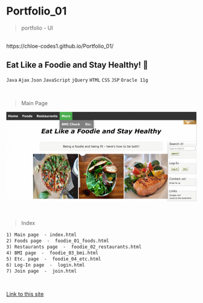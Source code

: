 # Portfolio_01
> portfolio - UI

<br/>
https://chloe-codes1.github.io/Portfolio_01/

<br/>



## Eat Like a Foodie and Stay Healthy! :tomato:

`Java`  `Ajax`  `Json`  `JavaScript`  `jQuery`  `HTML`  `CSS`  `JSP`  `Oracle 11g`

<br/>


> Main Page

![foodie-main](foodie-main.png)

<br/>



> Index

    1) Main page  - index.html
    2) Foods page  -  foodie_01_foods.html
    3) Restaurants page  -  foodie_02_restaurants.html
    4) BMI page  -  foodie_03_bmi.html
    5) Etc. page  -  foodie_04_etc.html
    6) Log-In page  -  login.html
    7) Join page  -  join.html

<br/>



[Link to this site](/project/WebContent/index.html)
